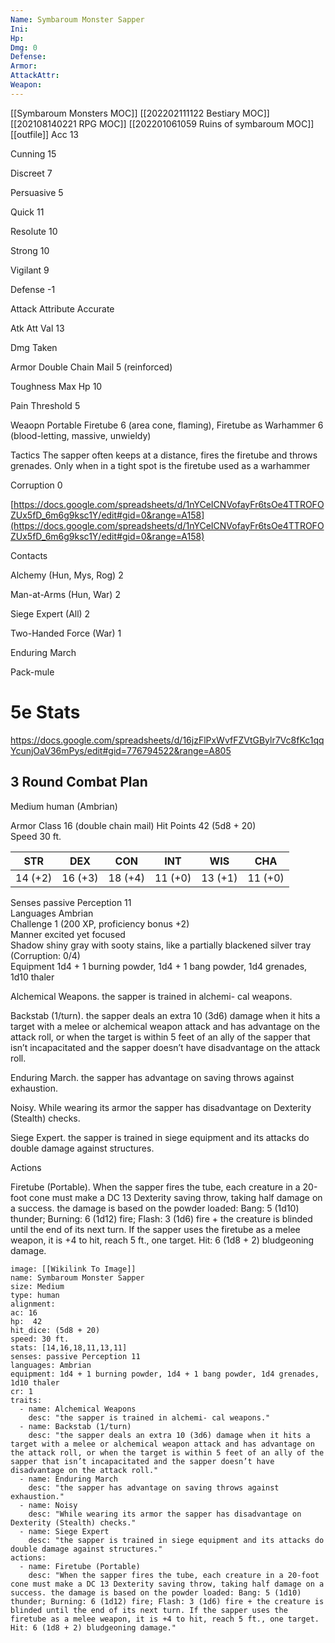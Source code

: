 ```yaml
---
Name: Symbaroum Monster Sapper
Ini: 
Hp: 
Dmg: 0
Defense: 
Armor: 
AttackAttr: 
Weapon: 
---
```

[[Symbaroum Monsters MOC]]
[[202202111122 Bestiary MOC]]
[[202108140221 RPG MOC]]
[[202201061059 Ruins of symbaroum MOC]]
[[outfile]]
Acc 13

Cunning 15

Discreet 7

Persuasive 5

Quick 11

Resolute 10

Strong 10

Vigilant 9

Defense -1

Attack Attribute Accurate

Atk Att Val 13

Dmg Taken

Armor Double Chain Mail 5 (reinforced)

Toughness Max Hp 10

Pain Threshold 5

Weaopn Portable Firetube 6 (area cone, flaming), Firetube as Warhammer 6 (blood-letting, massive, unwieldy)

Tactics The sapper often keeps at a distance, fires the firetube and throws grenades. Only when in a tight spot is the firetube used as a warhammer

Corruption 0

[https://docs.google.com/spreadsheets/d/1nYCeICNVofayFr6tsOe4TTROFOZUx5fD_6m6g9ksc1Y/edit#gid=0&range=A158](https://docs.google.com/spreadsheets/d/1nYCeICNVofayFr6tsOe4TTROFOZUx5fD_6m6g9ksc1Y/edit#gid=0&range=A158)

Contacts

Alchemy (Hun, Mys, Rog) 2

Man-at-Arms (Hun, War) 2

Siege Expert (All) 2

Two-Handed Force (War) 1

Enduring March

Pack-mule


# 5e Stats 
https://docs.google.com/spreadsheets/d/16jzFlPxWvfFZVtGBylr7Vc8fKc1qqYcunjOaV36mPys/edit#gid=776794522&range=A805
## 3 Round Combat Plan

Medium human (Ambrian)

Armor Class 16 (double chain mail)
Hit Points 42 (5d8 + 20)  
Speed 30 ft.

| STR     | DEX     | CON     | INT     | WIS     | CHA     |
| ------- | ------- | ------- | ------- | ------- | ------- |
| 14 (+2) | 16 (+3) | 18 (+4) | 11 (+0) | 13 (+1) | 11 (+0) |

Senses passive Perception 11  
Languages Ambrian  
Challenge 1 (200 XP, proficiency bonus +2)  
Manner excited yet focused  
Shadow shiny gray with sooty stains, like a partially blackened silver tray (Corruption: 0/4)  
Equipment 1d4 + 1 burning powder, 1d4 + 1 bang powder, 1d4 grenades, 1d10 thaler

Alchemical Weapons. the sapper is trained in alchemi- cal weapons.

Backstab (1/turn). the sapper deals an extra 10 (3d6) damage when it hits a target with a melee or alchemical weapon attack and has advantage on the attack roll, or when the target is within 5 feet of an ally of the sapper that isn’t incapacitated and the sapper doesn’t have disadvantage on the attack roll.

Enduring March. the sapper has advantage on saving throws against exhaustion.

Noisy. While wearing its armor the sapper has disadvantage on Dexterity (Stealth) checks.

Siege Expert. the sapper is trained in siege equipment and its attacks do double damage against structures.

Actions

Firetube (Portable). When the sapper fires the tube, each creature in a 20-foot cone must make a DC 13 Dexterity saving throw, taking half damage on a success. the damage is based on the powder loaded: Bang: 5 (1d10) thunder; Burning: 6 (1d12) fire; Flash: 3 (1d6) fire + the creature is blinded until the end of its next turn. If the sapper uses the firetube as a melee weapon, it is +4 to hit, reach 5 ft., one target. Hit: 6 (1d8 + 2) bludgeoning damage.


```statblock
image: [[Wikilink To Image]]
name: Symbaroum Monster Sapper
size: Medium
type: human
alignment:
ac: 16
hp:  42
hit_dice: (5d8 + 20)
speed: 30 ft.
stats: [14,16,18,11,13,11]
senses: passive Perception 11
languages: Ambrian
equipment: 1d4 + 1 burning powder, 1d4 + 1 bang powder, 1d4 grenades, 1d10 thaler
cr: 1
traits:
  - name: Alchemical Weapons
    desc: "the sapper is trained in alchemi- cal weapons."
  - name: Backstab (1/turn)
    desc: "the sapper deals an extra 10 (3d6) damage when it hits a target with a melee or alchemical weapon attack and has advantage on the attack roll, or when the target is within 5 feet of an ally of the sapper that isn’t incapacitated and the sapper doesn’t have disadvantage on the attack roll."
  - name: Enduring March
    desc: "the sapper has advantage on saving throws against exhaustion."
  - name: Noisy
    desc: "While wearing its armor the sapper has disadvantage on Dexterity (Stealth) checks."
  - name: Siege Expert
    desc: "the sapper is trained in siege equipment and its attacks do double damage against structures."
actions:
  - name: Firetube (Portable)
    desc: "When the sapper fires the tube, each creature in a 20-foot cone must make a DC 13 Dexterity saving throw, taking half damage on a success. the damage is based on the powder loaded: Bang: 5 (1d10) thunder; Burning: 6 (1d12) fire; Flash: 3 (1d6) fire + the creature is blinded until the end of its next turn. If the sapper uses the firetube as a melee weapon, it is +4 to hit, reach 5 ft., one target. Hit: 6 (1d8 + 2) bludgeoning damage."
```

